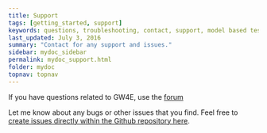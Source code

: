 ```yaml
---
title: Support
tags: [getting_started, support]
keywords: questions, troubleshooting, contact, support, model based testing, graphwalker
last_updated: July 3, 2016
summary: "Contact for any support and issues."
sidebar: mydoc_sidebar
permalink: mydoc_support.html
folder: mydoc
topnav: topnav
---
```


If you have questions related to GW4E, use the [forum](https://groups.google.com/forum/?hl=en#!forum/gw4e)

Let me know about any bugs or other issues that you find. Feel free to [create issues directly within the Github repository here](https://github.com/gw4e/gw4e.project/issues).

